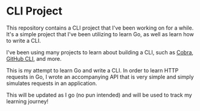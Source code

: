 # CLI Project

This repository contains a CLI project that I've been working on for a while. It's a simple project that I've been utilizing to learn Go, as well as learn how to write a CLI.

I've been using many projects to learn about building a CLI, such as [Cobra], [GitHub CLI], and more.

This is my attempt to learn Go and write a CLI. In order to learn HTTP requests in Go, I wrote an accompanying API that is very simple and simply simulates requests in an application.

This will be updated as I go (no pun intended) and will be used to track my learning journey!

[Cobra]: https://github.com/spf13/cobra
[GitHub CLI]: https://github.com/cli/cli
